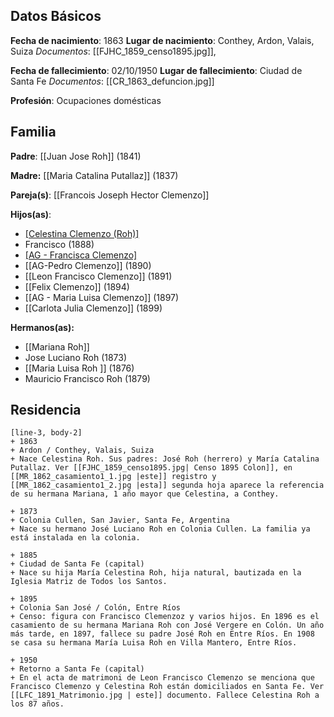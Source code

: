 ## Datos Básicos

**Fecha de nacimiento**: 1863
**Lugar de nacimiento**: Conthey, Ardon, Valais, Suiza
*Documentos*: [[FJHC_1859_censo1895.jpg]],

**Fecha de fallecimiento**:  02/10/1950
**Lugar de fallecimiento**: Ciudad de Santa Fe
*Documentos*: [[CR_1863_defuncion.jpg]]

 **Profesión**: Ocupaciones domésticas


## Familia

**Padre**: [[Juan Jose Roh]] (1841) 

**Madre:** [[Maria Catalina Putallaz]] (1837)

**Pareja(s)**: [[Francois Joseph Hector Clemenzo]]


**Hijos(as)**:
- [[Celestina Clemenzo (Roh)]](1887)
- Francisco (1888) 
- [[AG - Francisca Clemenzo]](1889)
- [[AG-Pedro Clemenzo]] (1890)
- [[Leon Francisco Clemenzo]] (1891)
- [[Felix Clemenzo]] (1894)
- [[AG - Maria Luisa Clemenzo]] (1897)
- [[Carlota Julia Clemenzo]] (1899)

 **Hermanos(as):**
 - [[Mariana Roh]]
 - Jose Luciano Roh (1873)
 - [[Maria Luisa Roh ]] (1876)
 - Mauricio Francisco Roh (1879)
 


## Residencia
```timeline
[line-3, body-2]
+ 1863
+ Ardon / Conthey, Valais, Suiza
+ Nace Celestina Roh. Sus padres: José Roh (herrero) y María Catalina Putallaz. Ver [[FJHC_1859_censo1895.jpg| Censo 1895 Colon]], en [[MR_1862_casamiento1_1.jpg |este]] registro y [[MR_1862_casamiento1_2.jpg |esta]] segunda hoja aparece la referencia de su hermana Mariana, 1 año mayor que Celestina, a Conthey.

+ 1873 
+ Colonia Cullen, San Javier, Santa Fe, Argentina
+ Nace su hermano José Luciano Roh en Colonia Cullen. La familia ya está instalada en la colonia.
  
+ 1885
+ Ciudad de Santa Fe (capital)
+ Nace su hija María Celestina Roh, hija natural, bautizada en la Iglesia Matriz de Todos los Santos.
  
+ 1895
+ Colonia San José / Colón, Entre Ríos
+ Censo: figura con Francisco Clemenzoz y varios hijos. En 1896 es el casamiento de su hermana Mariana Roh con José Vergere en Colón. Un año más tarde, en 1897, fallece su padre José Roh en Entre Ríos. En 1908 se casa su hermana María Luisa Roh en Villa Mantero, Entre Ríos.
  
+ 1950
+ Retorno a Santa Fe (capital)
+ En el acta de matrimoni de Leon Francisco Clemenzo se menciona que Francisco Clemenzo y Celestina Roh están domiciliados en Santa Fe. Ver [[LFC_1891_Matrimonio.jpg | este]] documento. Fallece Celestina Roh a los 87 años.
    
```

